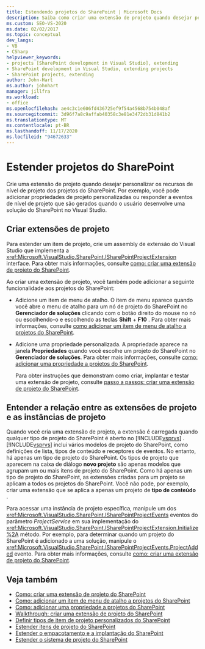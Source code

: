 ```yaml
---
title: Estendendo projetos do SharePoint | Microsoft Docs
description: Saiba como criar uma extensão de projeto quando desejar personalizar os recursos de nível de projeto de projetos do SharePoint.
ms.custom: SEO-VS-2020
ms.date: 02/02/2017
ms.topic: conceptual
dev_langs:
- VB
- CSharp
helpviewer_keywords:
- projects [SharePoint development in Visual Studio], extending
- SharePoint development in Visual Studio, extending projects
- SharePoint projects, extending
author: John-Hart
ms.author: johnhart
manager: jillfra
ms.workload:
- office
ms.openlocfilehash: ae4c3c1e606fd436725ef9f54a4568b754b048af
ms.sourcegitcommit: 3d96f7a8c9affab40358c3e81e3472db31d841b2
ms.translationtype: MT
ms.contentlocale: pt-BR
ms.lasthandoff: 11/17/2020
ms.locfileid: "94672633"
---
```

# <a name="extend-sharepoint-projects"></a>Estender projetos do SharePoint
  Crie uma extensão de projeto quando desejar personalizar os recursos de nível de projeto dos projetos do SharePoint. Por exemplo, você pode adicionar propriedades de projeto personalizadas ou responder a eventos de nível de projeto que são gerados quando o usuário desenvolve uma solução do SharePoint no Visual Studio.

## <a name="create-project-extensions"></a>Criar extensões de projeto
 Para estender um item de projeto, crie um assembly de extensão do Visual Studio que implementa a <xref:Microsoft.VisualStudio.SharePoint.ISharePointProjectExtension> interface. Para obter mais informações, consulte [como: criar uma extensão de projeto do SharePoint](../sharepoint/how-to-create-a-sharepoint-project-extension.md).

 Ao criar uma extensão de projeto, você também pode adicionar a seguinte funcionalidade aos projetos do SharePoint:

- Adicione um item de menu de atalho. O item de menu aparece quando você abre o menu de atalho para um nó de projeto do SharePoint no **Gerenciador de soluções** clicando com o botão direito do mouse no nó ou escolhendo-o e escolhendo as teclas **Shift** + **F10** . Para obter mais informações, consulte [como adicionar um item de menu de atalho a projetos do SharePoint](../sharepoint/how-to-add-a-shortcut-menu-item-to-sharepoint-projects.md).

- Adicione uma propriedade personalizada. A propriedade aparece na janela **Propriedades** quando você escolhe um projeto do SharePoint no **Gerenciador de soluções**. Para obter mais informações, consulte [como: adicionar uma propriedade a projetos do SharePoint](../sharepoint/how-to-add-a-property-to-sharepoint-projects.md).

  Para obter instruções que demonstram como criar, implantar e testar uma extensão de projeto, consulte [passo a passos: criar uma extensão de projeto do SharePoint](../sharepoint/walkthrough-creating-a-sharepoint-project-extension.md).

## <a name="understand-the-relationship-between-project-extensions-and-project-instances"></a>Entender a relação entre as extensões de projeto e as instâncias de projeto
 Quando você cria uma extensão de projeto, a extensão é carregada quando qualquer tipo de projeto do SharePoint é aberto no [!INCLUDE[vsprvs](../sharepoint/includes/vsprvs-md.md)] . [!INCLUDE[vsprvs](../sharepoint/includes/vsprvs-md.md)] inclui vários modelos de projeto do SharePoint, como definições de lista, tipos de conteúdo e receptores de eventos. No entanto, há apenas um tipo de projeto do SharePoint. Os tipos de projeto que aparecem na caixa de diálogo **novo projeto** são apenas modelos que agrupam um ou mais itens de projeto do SharePoint. Como há apenas um tipo de projeto do SharePoint, as extensões criadas para um projeto se aplicam a todos os projetos do SharePoint. Você não pode, por exemplo, criar uma extensão que se aplica a apenas um projeto de **tipo de conteúdo** .

 Para acessar uma instância de projeto específica, manipule um dos <xref:Microsoft.VisualStudio.SharePoint.ISharePointProjectEvents> eventos do parâmetro *ProjectService* em sua implementação do <xref:Microsoft.VisualStudio.SharePoint.ISharePointProjectExtension.Initialize%2A> método. Por exemplo, para determinar quando um projeto do SharePoint é adicionado a uma solução, manipule o <xref:Microsoft.VisualStudio.SharePoint.ISharePointProjectEvents.ProjectAdded> evento. Para obter mais informações, consulte [como: criar uma extensão de projeto do SharePoint](../sharepoint/how-to-create-a-sharepoint-project-extension.md).

## <a name="see-also"></a>Veja também
- [Como: criar uma extensão de projeto do SharePoint](../sharepoint/how-to-create-a-sharepoint-project-extension.md)
- [Como: adicionar um item de menu de atalho a projetos do SharePoint](../sharepoint/how-to-add-a-shortcut-menu-item-to-sharepoint-projects.md)
- [Como: adicionar uma propriedade a projetos do SharePoint](../sharepoint/how-to-add-a-property-to-sharepoint-projects.md)
- [Walkthrough: criar uma extensão de projeto do SharePoint](../sharepoint/walkthrough-creating-a-sharepoint-project-extension.md)
- [Definir tipos de item de projeto personalizados do SharePoint](../sharepoint/defining-custom-sharepoint-project-item-types.md)
- [Estender itens de projeto do SharePoint](../sharepoint/extending-sharepoint-project-items.md)
- [Estender o empacotamento e a implantação do SharePoint](../sharepoint/extending-sharepoint-packaging-and-deployment.md)
- [Estender o sistema de projeto do SharePoint](../sharepoint/extending-the-sharepoint-project-system.md)

